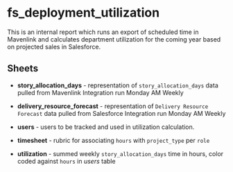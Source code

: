 # fs_deployment_utilization
This is an internal report which runs an export of scheduled time in Mavenlink and calculates department utilization for the coming year based on projected sales in Salesforce.

## Sheets

- **story_allocation_days** - representation of `story_allocation_days` data pulled from Mavenlink Integration run Monday AM Weekly

- **delivery_resource_forecast** - representation of `Delivery Resource Forecast` data pulled from Salesforce Integration run Monday AM Weekly

- **users** - users to be tracked and used in utilization calculation.

- **timesheet** - rubric for associating `hours` with `project_type` per `role`

- **utilization** - summed weekly `story_allocation_days` time in hours, color coded against `hours` in *users* table

